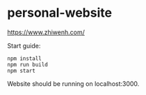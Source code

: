 # personal-website

https://www.zhiwenh.com/

Start guide:

```
npm install
npm run build
npm start
```

Website should be running on localhost:3000.
